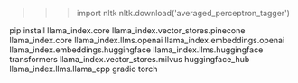   >>> import nltk
  >>> nltk.download('averaged_perceptron_tagger')



  pip install llama_index.core llama_index.vector_stores.pinecone llama_index.core  llama_index.llms.openai llama_index.embeddings.openai llama_index.embeddings.huggingface llama_index.llms.huggingface transformers llama_index.vector_stores.milvus huggingface_hub llama_index.llms.llama_cpp gradio torch